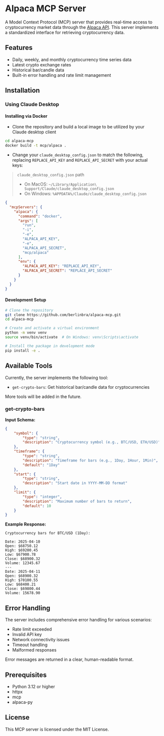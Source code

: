 # Alpaca MCP Server

A Model Context Protocol (MCP) server that provides real-time access to cryptocurrency market data through the [Alpaca API](https://docs.alpaca.markets/). This server implements a standardized interface for retrieving cryptocurrency data.

## Features

- Daily, weekly, and monthly cryptocurrency time series data
- Latest crypto exchange rates
- Historical bar/candle data
- Built-in error handling and rate limit management

## Installation

### Using Claude Desktop

#### Installing via Docker

- Clone the repository and build a local image to be utilized by your Claude desktop client

```sh
cd alpaca-mcp
docker build -t mcp/alpaca .
```

- Change your `claude_desktop_config.json` to match the following, replacing `REPLACE_API_KEY` and `REPLACE_API_SECRET` with your actual keys:

 > `claude_desktop_config.json` path
 >
 > - On MacOS: `~/Library/Application\ Support/Claude/claude_desktop_config.json`
 > - On Windows: `%APPDATA%/Claude/claude_desktop_config.json`

```json
{
  "mcpServers": {
    "alpaca": {
      "command": "docker",
      "args": [
        "run",
        "-i",
        "-e",
        "ALPACA_API_KEY",
        "-e",
        "ALPACA_API_SECRET",
        "mcp/alpaca"
      ],
      "env": {
        "ALPACA_API_KEY": "REPLACE_API_KEY",
        "ALPACA_API_SECRET": "REPLACE_API_SECRET"
      }
    }
  }
}
```

#### Development Setup

```bash
# Clone the repository
git clone https://github.com/berlinbra/alpaca-mcp.git
cd alpaca-mcp

# Create and activate a virtual environment
python -m venv venv
source venv/bin/activate  # On Windows: venv\Scripts\activate

# Install the package in development mode
pip install -e .
```

## Available Tools

Currently, the server implements the following tool:

- `get-crypto-bars`: Get historical bar/candle data for cryptocurrencies

More tools will be added in the future.

### get-crypto-bars

**Input Schema:**
```json
{
    "symbol": {
        "type": "string",
        "description": "Cryptocurrency symbol (e.g., BTC/USD, ETH/USD)"
    },
    "timeframe": {
        "type": "string",
        "description": "Timeframe for bars (e.g., 1Day, 1Hour, 1Min)",
        "default": "1Day"
    },
    "start": {
        "type": "string",
        "description": "Start date in YYYY-MM-DD format"
    },
    "limit": {
        "type": "integer",
        "description": "Maximum number of bars to return",
        "default": 10
    }
}
```

**Example Response:**
```
Cryptocurrency bars for BTC/USD (1Day):

Date: 2025-04-10
Open: $68750.12
High: $69200.45
Low: $67900.78
Close: $68900.32
Volume: 12345.67
---
Date: 2025-04-11
Open: $68900.32
High: $70100.55
Low: $68400.21
Close: $69800.44
Volume: 15678.90
```

## Error Handling

The server includes comprehensive error handling for various scenarios:

- Rate limit exceeded
- Invalid API key
- Network connectivity issues
- Timeout handling
- Malformed responses

Error messages are returned in a clear, human-readable format.

## Prerequisites

- Python 3.12 or higher
- httpx
- mcp
- alpaca-py

## License
This MCP server is licensed under the MIT License.
